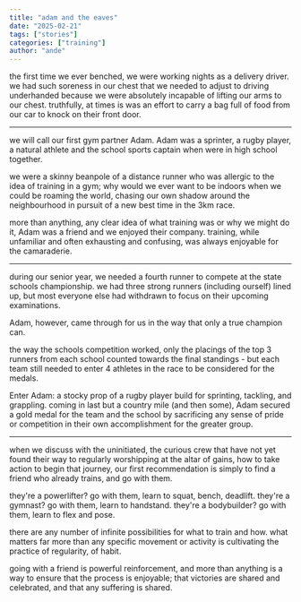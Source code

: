 ```yaml
---
title: "adam and the eaves"
date: "2025-02-21"
tags: ["stories"]
categories: ["training"]
author: "ande"
---
```


the first time we ever benched, we were working nights as a delivery driver.
we had such soreness in our chest that we needed to adjust to driving underhanded because we were absolutely incapable of lifting our arms to our chest.
truthfully, at times is was an effort to carry a bag full of food from our car to knock on their front door.

---

we will call our first gym partner Adam. 
Adam was a sprinter, a rugby player, a natural athlete and the school sports captain when were in high school together.

we were a skinny beanpole of a distance runner who was allergic to the idea of training in a gym; why would we ever want to be indoors when we could be roaming the world, chasing our own shadow around the neighbourhood in pursuit of a new best time in the 3km race.

more than anything, any clear idea of what training was or why we might do it, Adam was a friend and we enjoyed their company.
training, while unfamiliar and often exhausting and confusing, was always enjoyable for the camaraderie.

---

during our senior year, we needed a fourth runner to compete at the state schools championship.
we had three strong runners (including ourself) lined up, but most everyone else had withdrawn to focus on their upcoming examinations.

Adam, however, came through for us in the way that only a true champion can.

the way the schools competition worked, only the placings of the top 3 runners from each school counted towards the final standings - but each team still needed to enter 4 athletes in the race to be considered for the medals.

Enter Adam: a stocky prop of a rugby player build for sprinting, tackling, and grappling. coming in last but a country mile (and then some), Adam secured a gold medal for the team and the school by sacrificing any sense of pride or competition in their own accomplishment for the greater group.

---

when we discuss with the uninitiated, the curious crew that have not yet found their way to regularly worshipping at the altar of gains, how to take action to begin that journey, our first recommendation is simply to find a friend who already trains, and go with them.

they're a powerlifter? go with them, learn to squat, bench, deadlift.
they're a gymnast? go with them, learn to handstand.
they're a bodybuilder? go with them, learn to flex and pose.

there are any number of infinite possibilities for what to train and how. what matters far more than any specific movement or activity is cultivating the practice of regularity, of habit.

going with a friend is powerful reinforcement, and more than anything is a way to ensure that the process is enjoyable; that victories are shared and celebrated, and that any suffering is shared.

